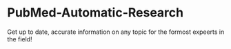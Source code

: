 # PubMed-Automatic-Research
Get up to date, accurate information on any topic for the formost expeerts in the field!
